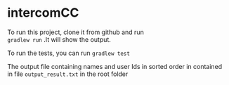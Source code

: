 # intercomCC

To run this project, clone it from github and run     
```gradlew run``` .It will show the output.

To run the tests, you can run 
```gradlew test```

The output file containing names and user Ids in sorted order in contained in file `output_result.txt` in the root folder
